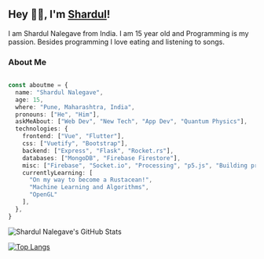 
## Hey 👋🏽, I'm [Shardul](https://shardul.netlify.com)!
I am Shardul Nalegave from India. I am 15 year old and Programming is my passion. Besides programming I love eating and listening to songs.

### About Me
````typescript

const aboutme = {
  name: "Shardul Nalegave",
  age: 15,
  where: "Pune, Maharashtra, India",
  pronouns: ["He", "Him"],
  askMeAbout: ["Web Dev", "New Tech", "App Dev", "Quantum Physics"],
  technologies: {
    frontend: ["Vue", "Flutter"],
    css: ["Vuetify", "Bootstrap"],
    backend: ["Express", "Flask", "Rocket.rs"],
    databases: ["MongoDB", "Firebase Firestore"],
    misc: ["Firebase", "Socket.io", "Processing", "p5.js", "Building protocols on top of TCP"],
    currentlyLearning: [
      "On my way to become a Rustacean!",
      "Machine Learning and Algorithms",
      "OpenGL"
    ],
  },
}

````

![Shardul Nalegave's GitHub Stats](https://github-readme-stats.vercel.app/api?username=ShardulNalegave&show_icons=true&theme=dracula&count_private=true&hide=prs)

[![Top Langs](https://github-readme-stats.vercel.app/api/top-langs/?username=ShardulNalegave&layout=compact&theme=dracula&hide=html,css)](https://github.com/anuraghazra/github-readme-stats)